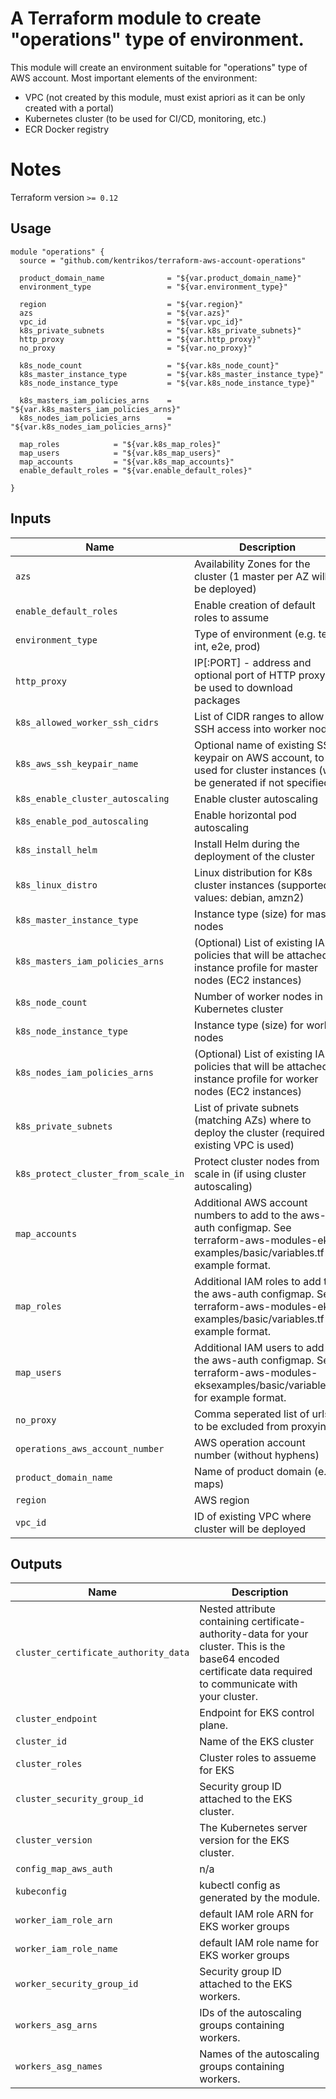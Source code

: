 # A Terraform module to create "operations" type of environment.

This module will create an environment suitable for "operations" type of AWS account.
Most important elements of the environment:

* VPC (not created by this module, must exist apriori as it can be only created with a portal)
* Kubernetes cluster (to be used for CI/CD, monitoring, etc.)
* ECR Docker registry

# Notes

Terraform version  `>= 0.12`

## Usage

```hcl
module "operations" {
  source = "github.com/kentrikos/terraform-aws-account-operations"

  product_domain_name              = "${var.product_domain_name}"
  environment_type                 = "${var.environment_type}"

  region                           = "${var.region}"
  azs                              = "${var.azs}"
  vpc_id                           = "${var.vpc_id}"
  k8s_private_subnets              = "${var.k8s_private_subnets}"
  http_proxy                       = "${var.http_proxy}"
  no_proxy                         = "${var.no_proxy}"

  k8s_node_count                   = "${var.k8s_node_count}"
  k8s_master_instance_type         = "${var.k8s_master_instance_type}"
  k8s_node_instance_type           = "${var.k8s_node_instance_type}"

  k8s_masters_iam_policies_arns    = "${var.k8s_masters_iam_policies_arns}"
  k8s_nodes_iam_policies_arns      = "${var.k8s_nodes_iam_policies_arns}"
  
  map_roles            = "${var.k8s_map_roles}"
  map_users            = "${var.k8s_map_users}"
  map_accounts         = "${var.k8s_map_accounts}"
  enable_default_roles = "${var.enable_default_roles}"
  
}
```

## Inputs

| Name | Description | Type | Default | Required |
|------|-------------|:----:|:-----:|:-----:|
| `azs` | Availability Zones for the cluster (1 master per AZ will be deployed) | list(string) | n/a |  yes |
| `enable_default_roles` | Enable creation of default roles to assume | n/a | `true` |  no |
| `environment_type` | Type of environment (e.g. test, int, e2e, prod) | n/a | n/a |  yes |
| `http_proxy` | IP[:PORT] - address and optional port of HTTP proxy to be used to download packages | n/a | n/a |  yes |
| `k8s_allowed_worker_ssh_cidrs` | List of CIDR ranges to allow SSH access into worker nodes | list(string) | n/a |  yes |
| `k8s_aws_ssh_keypair_name` | Optional name of existing SSH keypair on AWS account, to be used for cluster instances (will be generated if not specified) | n/a | n/a |  yes |
| `k8s_enable_cluster_autoscaling` | Enable cluster autoscaling | n/a | n/a |  yes |
| `k8s_enable_pod_autoscaling` | Enable horizontal pod autoscaling | n/a | n/a |  yes |
| `k8s_install_helm` | Install Helm during the deployment of the cluster | n/a | `true` |  no |
| `k8s_linux_distro` | Linux distribution for K8s cluster instances (supported values: debian, amzn2) | n/a | `"debian"` |  no |
| `k8s_master_instance_type` | Instance type (size) for master nodes | n/a | `"m4.large"` |  no |
| `k8s_masters_iam_policies_arns` | (Optional) List of existing IAM policies that will be attached to instance profile for master nodes (EC2 instances) | list(string) | n/a |  yes |
| `k8s_node_count` | Number of worker nodes in Kubernetes cluster | n/a | `"3"` |  no |
| `k8s_node_instance_type` | Instance type (size) for worker nodes | n/a | `"m4.large"` |  no |
| `k8s_nodes_iam_policies_arns` | (Optional) List of existing IAM policies that will be attached to instance profile for worker nodes (EC2 instances) | list(string) | n/a |  yes |
| `k8s_private_subnets` | List of private subnets (matching AZs) where to deploy the cluster (required if existing VPC is used) | list(string) | n/a |  yes |
| `k8s_protect_cluster_from_scale_in` | Protect cluster nodes from scale in (if using cluster autoscaling) | n/a | n/a |  yes |
| `map_accounts` | Additional AWS account numbers to add to the aws-auth configmap. See terraform-aws-modules-eks examples/basic/variables.tf for example format. | list(string) | n/a |  yes |
| `map_roles` | Additional IAM roles to add to the aws-auth configmap. See terraform-aws-modules-eks examples/basic/variables.tf for example format. | list(map(string)) | n/a |  yes |
| `map_users` | Additional IAM users to add to the aws-auth configmap. See terraform-aws-modules-eksexamples/basic/variables.tf for example format. | list(map(string)) | n/a |  yes |
| `no_proxy` | Comma seperated list of urls to be excluded from proxying. | n/a | n/a |  yes |
| `operations_aws_account_number` | AWS operation account number (without hyphens) | n/a | n/a |  yes |
| `product_domain_name` | Name of product domain (e.g. maps) | n/a | n/a |  yes |
| `region` | AWS region | n/a | n/a |  yes |
| `vpc_id` | ID of existing VPC where cluster will be deployed | n/a | n/a |  yes |

## Outputs

| Name | Description |
|------|-------------|
| `cluster_certificate_authority_data` | Nested attribute containing certificate-authority-data for your cluster. This is the base64 encoded certificate data required to communicate with your cluster. |
| `cluster_endpoint` | Endpoint for EKS control plane. |
| `cluster_id` | Name of the EKS cluster |
| `cluster_roles` | Cluster roles to assueme for EKS |
| `cluster_security_group_id` | Security group ID attached to the EKS cluster. |
| `cluster_version` | The Kubernetes server version for the EKS cluster. |
| `config_map_aws_auth` | n/a |
| `kubeconfig` | kubectl config as generated by the module. |
| `worker_iam_role_arn` | default IAM role ARN for EKS worker groups |
| `worker_iam_role_name` | default IAM role name for EKS worker groups |
| `worker_security_group_id` | Security group ID attached to the EKS workers. |
| `workers_asg_arns` | IDs of the autoscaling groups containing workers. |
| `workers_asg_names` | Names of the autoscaling groups containing workers. |
